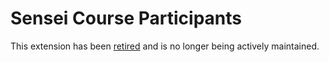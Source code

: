 # Sensei Course Participants

This extension has been [retired](https://senseilms.com/retiring-two-sensei-lms-extensions/) and is no longer being actively maintained.
